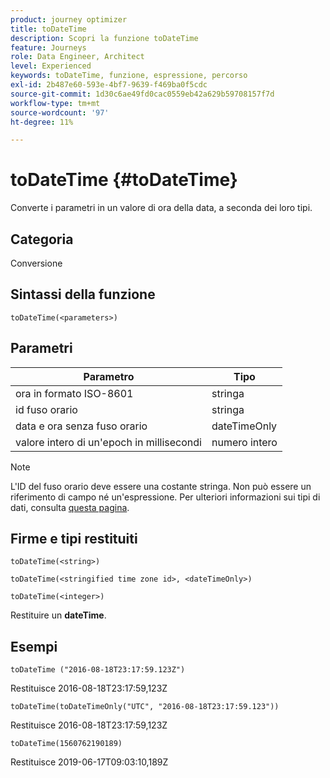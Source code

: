 ```yaml
---
product: journey optimizer
title: toDateTime
description: Scopri la funzione toDateTime
feature: Journeys
role: Data Engineer, Architect
level: Experienced
keywords: toDateTime, funzione, espressione, percorso
exl-id: 2b487e60-593e-4bf7-9639-f469ba0f5cdc
source-git-commit: 1d30c6ae49fd0cac0559eb42a629b59708157f7d
workflow-type: tm+mt
source-wordcount: '97'
ht-degree: 11%

---
```


# toDateTime {#toDateTime}

Converte i parametri in un valore di ora della data, a seconda dei loro tipi.

## Categoria

Conversione

## Sintassi della funzione

`toDateTime(<parameters>)`

## Parametri

| Parametro | Tipo |
|-----------|------------------|
| ora in formato ISO-8601 | stringa |
| id fuso orario | stringa |
| data e ora senza fuso orario | dateTimeOnly |
| valore intero di un&#39;epoch in millisecondi | numero intero |

>[!NOTE]
>
>L&#39;ID del fuso orario deve essere una costante stringa. Non può essere un riferimento di campo né un&#39;espressione. Per ulteriori informazioni sui tipi di dati, consulta [questa pagina](../expression/data-types.md).

## Firme e tipi restituiti

`toDateTime(<string>)`

`toDateTime(<stringified time zone id>, <dateTimeOnly>)`

`toDateTime(<integer>)`

Restituire un **dateTime**.

<!--`toDateTime(<year>,<month>,<dayOfMonth>,<hour>,<minute>,<second>)`

Returns a date time with default time zone UTC.

`toDateTime(<year>,<month>,<dayOfMonth>)`
`toDateTime(<stringified timeZone>,<year>,<month>,<dayOfMonth>)`
`toDateTime(<timeZone>,<year>,<month>,<dayOfMonth>)`

Return a datetime where hour, minute and second set to 0.

`toDateTime(<stringified timeZone>,<year>,<month>,<dayOfMonth>,<hour>,<minute>,<second>)`
`toDateTime(<string>)`
`toDateTime(<string>,<integer>)`
`toDateTime(<stringified timeZone>,<dateTimeOnly)`

`toDateTime(<timeZone>,<integer>)`

Return a datetime.

-->

## Esempi

`toDateTime ("2016-08-18T23:17:59.123Z")`

Restituisce 2016-08-18T23:17:59,123Z

`toDateTime(toDateTimeOnly("UTC", "2016-08-18T23:17:59.123"))`

Restituisce 2016-08-18T23:17:59,123Z

`toDateTime(1560762190189)`

Restituisce 2019-06-17T09:03:10,189Z

<!--`toDateTime ("2016-08-18T23:17:59.123", "UTC")`

Returns 2016-08-18T23:17:59.123Z.

`toDateTime("Z",2016,8,18,23,17,59)`

Returns 2016-08-18T23:17:59.000Z.

`toDateTime("Z",2016,8,18)`

Returns 2016-08-18T00:00:00.000Z.-->
